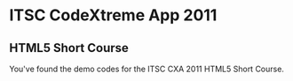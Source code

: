 # ITSC CodeXtreme App 2011
## HTML5 Short Course

You've found the demo codes for the ITSC CXA 2011 HTML5 Short Course.
